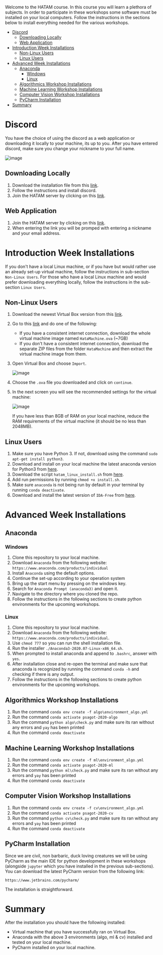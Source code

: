 Welcome to the HATAM course. In this course you will learn a plethora of subjects. In order to participate in these workshops some software must be installed on your local computers. Follow the instructions in the sections below to install everything needed for the various workshops.

- [Discord](#discord)
  * [Downloading Locally](#downloading-locally)
  * [Web Application](#web-application)
- [Introduction Week Installations](#introduction-week-installations)
  * [Non-Linux Users](#non-linux-users)
  * [Linux Users](#linux-users)
- [Advanced Week Installations](#advanced-week-installations)
  * [Anaconda](#anaconda)
    + [Windows](#windows)
    + [Linux](#linux)
  * [Algorithmics Workshop Installations](#algorithmics-workshop-installations)
  * [Machine Learning Workshop Installations](#machine-learning-workshop-installations)
  * [Computer Vision Workshop Installations](#computer-vision-workshop-installations)
  * [PyCharm Installation](#pycharm-installation)
- [Summary](#summary)

# Discord

You have the choice of using the discord as a web application or downloading it locally to your machine, its up to you. After you have entered discord, make sure you change your nickname to your full name.

![image](https://user-images.githubusercontent.com/38311688/90012201-9f65f900-dcab-11ea-9570-30a354828ed9.png)

## Downloading Locally

1. Download the installation file from this [link](https://discord.com/new/download).
2. Follow the instructions and install discord.
3. Join the HATAM server by clicking on this [link](https://discord.gg/EJcysAY).

## Web Application

1. Join the HATAM server by clicking on this [link](https://discord.gg/EJcysAY).
2. When entering the link you will be promped with entering a nickname and your email address.

# Introduction Week Installations

If you don't have a local Linux machine, or if you have but would rather use an already set-up virtual machine, follow the instructions in sub-section `Non-Linux Users`. For those who have a local Linux machine and would prefer downloading everything locally, follow the instructions in the sub-section `Linux Users`.

## Non-Linux Users

1. Download the newest Virtual Box version from this [link](https://www.virtualbox.org/wiki/Downloads).
2. Go to this [link](https://drive.google.com/drive/folders/1K_uQZUQykIimW44xKx2Azrn1jXxGuR49) and do one of the following:
    * If you have a consistent internet connection, download the whole virtual machine image named `HataMachine.ova` (~7GB)
    * If you don't have a consistent internet connection, download the separate ZIP files from the folder `HataMachine` and then extract the virtual machine image from them.
4. Open Virtual Box and choose `Import`.

    ![image](https://user-images.githubusercontent.com/38311688/90002771-c5839d00-dc9b-11ea-9773-6c4ec16d4b4b.png)

5. Choose the `.ova` file you downloaded and click on `continue`.
6. In the next screen you will see the recommended settings for the virtual machine:

    ![image](https://user-images.githubusercontent.com/38311688/90002795-d3d1b900-dc9b-11ea-9ff8-45d5880a8498.png)
    
    If you have less than 8GB of RAM on your local machine, reduce the RAM requirements of the virtual machine (it should be no less than 2048MB).

## Linux Users

1. Make sure you have Python 3. If not, download using the command `sudo apt-get install python3`.
2. Download and install on your local machine the latest anaconda version for Python3 from [here](https://www.anaconda.com/products/individual).
3. Download the script `hatam_linux_install.sh` from [here](https://drive.google.com/drive/folders/1K_uQZUQykIimW44xKx2Azrn1jXxGuR49).
4. Add run permissions by running `chmod +x install.sh`.
5. Make sure `anaconda` is not being run by default in your terminal by running `conda deactivate`.
6. Download and install the latest version of `IDA-Free` from [here](https://www.hex-rays.com/products/ida/support/download_freeware/).

# Advanced Week Installations

## Anaconda

### Windows

1. Clone this repository to your local machine.
2. Download `Anaconda` from the following website: `https://www.anaconda.com/products/individual`
3. Install `Anaconda` using the default options.
4. Continue the set-up according to your operation system
5. Bring up the start menu by pressing on the windows key.
6. Search for `Anaconda Prompt (anaconda3)` and open it.
7. Navigate to the directory where you cloned the repo.
8. Follow the instructions in the following sections to create python environments for the upcoming workshops.

### Linux

1. Clone this repository to your local machine.
2. Download `Anaconda` from the following website: `https://www.anaconda.com/products/individual`.
3. Use `chmod 777` so you can run the shell installation file.
4. Run the installer `./Anaconda3-2020.07-Linux-x86_64.sh`.
5. When prompted to install anaconda and append to `.bashrc`, answer with `yes`.
6. After installation close and re-open the terminal and make sure that anaconda is recognized by running the command `conda -h` and checking if there is any output.
7. Follow the instructions in the following sections to create python environments for the upcoming workshops.

## Algorithmics Workshop Installations

1. Run the command `conda env create -f algo\environment_algo.yml`
2. Run the command `conda activate psagot-2020-algo`
3. Run the command `python algo\check.py` and make sure its ran without any errors and `yay` has been printed
4. Run the command `conda deactivate`

## Machine Learning Workshop Installations

1. Run the command `conda env create -f ml\environment_algo.yml`
2. Run the command `conda activate psagot-2020-ml`
3. Run the command `python ml\check.py` and make sure its ran without any errors and `yay` has been printed
4. Run the command `conda deactivate`

## Computer Vision Workshop Installations

1. Run the command `conda env create -f cv\environment_algo.yml`
2. Run the command `conda activate psagot-2020-cv`
3. Run the command `python cv\check.py` and make sure its ran without any errors and `yay` has been printed
4. Run the command `conda deactivate`

## PyCharm Installation

Since we are civil, non barbaric, duck loving creatures we will be using PyCharm as the main IDE for python development in these workshops (alongside `jupyter` which you have installed in the previous sub-sections). You can download the latest PyCharm version from the following link:

`https://www.jetbrains.com/pycharm/`

The installation is straightforward.

# Summary

After the installation you should have the following installed:

* Virtual machine that you have successfully ran on Virtual Box.
* Anaconda with the above 3 environments (algo, ml & cv) installed and tested on your local machine.
* PyCharm installed on your local machine. 
